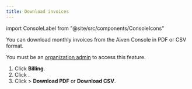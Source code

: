 ```yaml
---
title: Download invoices
---
```


import ConsoleLabel from "@site/src/components/ConsoleIcons"

You can download monthly invoices from the Aiven Console in PDF or CSV format.

You must be an [organization admin](/docs/platform/concepts/permissions#organization-roles-and-permissions)
to access this feature.

1. Click **Billing**.
1. Click <ConsoleLabel name="invoices"/>.
1. Click <ConsoleLabel name="Actions"/> > **Download PDF** or **Download CSV**.
